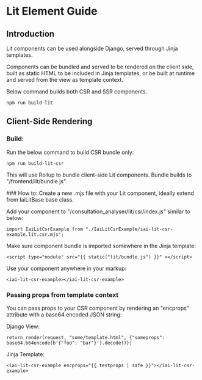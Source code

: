 # Lit Element Guide

## Introduction
Lit components can be used alongside Django, served through Jinja templates.

Components can be bundled and served to be rendered on the client side, built as static HTML to be included in Jinja templates, or be built at runtime and served from the view as template context.

Below command builds both CSR and SSR components.

```
npm run build-lit
```

## Client-Side Rendering
### Build:
Run the below command to build CSR bundle only:
```
npm run build-lit-csr
```

This will use Rollup to bundle client-side Lit components. Bundle builds to "/frontend/lit/bundle.js".

### How to:
Create a new .mjs file with your Lit component, ideally extend from IaiLitBase base class.

Add your component to "/consultation_analyser/lit/csr/index.js" similar to below:
```
import IaiLitCsrExample from "./IaiLitCsrExample/iai-lit-csr-example.lit.csr.mjs";
```

Make sure component bundle is imported somewhere in the Jinja template:
```  
<script type="module" src="{{ static("lit/bundle.js") }}" ></script>
```

Use your component anywhere in your markup:
```
<iai-lit-csr-example></iai-lit-csr-example>
```

### Passing props from template context
You can pass props to your CSR component by rendering an "encprops" attribute with a base64 encoded JSON string:

Django View:
```
return render(request, "some/template.html", {"someprops": base64.b64encode(b'{"foo": "bar"}').decode()})
```

Jinja Template:
```
<iai-lit-csr-example encprops="{{ testprops | safe }}"></iai-lit-csr-example>
```